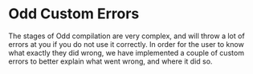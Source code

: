 # Odd Custom Errors
The stages of Odd compilation are very complex, and will throw a lot of errors at you if you do not use it correctly. In order for the user to know what exactly they did wrong, we have implemented a couple of custom errors to better explain what went wrong, and where it did so.